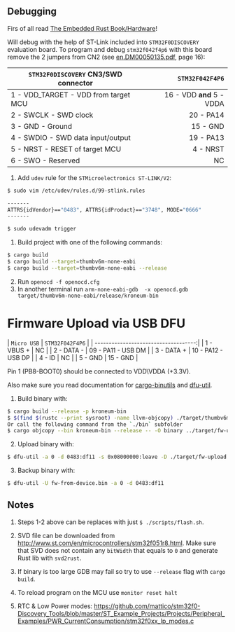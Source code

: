 ## Debugging

Firs of all read [The Embedded Rust Book/Hardware](https://rust-embedded.github.io/book/start/hardware.html)!

Will debug with the help of ST-Link included into `STM32F0DISCOVERY` evaluation board. To program and debug `stm32f042f4p6` 
with this board remove the 2 jumpers from CN2 (see [en.DM00050135.pdf](./docs/en.DM00050135.pdf), page 16):

| `STM32F0DISCOVERY` CN3/SWD connector | `STM32F042F4P6`           |
| ------------------------------------ | -------------------------:|
| 1 - VDD_TARGET - VDD from target MCU | 16 - VDD __and__ 5 - VDDA |
| 2 - SWCLK - SWD clock                | 20 - PA14                 |
| 3 - GND - Ground                     | 15 - GND                  |
| 4 - SWDIO - SWD data input/output    | 19 - PA13                 |
| 5 - NRST - RESET of target MCU       | 4 - NRST                  |
| 6 - SWO - Reserved                   | NC                        |

1. Add `udev` rule for the `STMicroelectronics ST-LINK/V2`:

```bash
$ sudo vim /etc/udev/rules.d/99-stlink.rules

-------
ATTRS{idVendor}=="0483", ATTRS{idProduct}=="3748", MODE="0666"
-------

$ sudo udevadm trigger
```

1. Build project with one of the following commands:
```bash
$ cargo build
$ cargo build --target=thumbv6m-none-eabi
$ cargo build --target=thumbv6m-none-eabi --release
```
2. Run `openocd -f openocd.cfg`
3. In another terminal run `arm-none-eabi-gdb  -x openocd.gdb target/thumbv6m-none-eabi/release/kroneum-bin`

# Firmware Upload via USB DFU

| `Micro USB` | `STM32F042F4P6`        |
| ------------------------------------:|
| 1 - VBUS +  | NC                     |
| 2 - DATA -  | 09 - PA11 - USB DM     |
| 3 - DATA +  | 10 - PA12 - USB DP     |
| 4 - ID      | NC                     |
| 5 - GND     | 15 - GND               |

Pin 1 (PB8-BOOT0) should be connected to VDD\VDDA (+3.3V).

Also make sure you read documentation for [cargo-binutils](https://github.com/rust-embedded/cargo-binutils) and [dfu-util](http://dfu-util.sourceforge.net/dfuse.html).

1. Build binary with:
```bash
$ cargo build --release -p kroneum-bin
$ $(find $(rustc --print sysroot) -name llvm-objcopy) ./target/thumbv6m-none-eabi/release/kroneum-bin -O binary ./target/fw-upload.bin
Or call the following command from the `./bin` subfolder
$ cargo objcopy --bin kroneum-bin --release -- -O binary ../target/fw-upload.bin
```

2. Upload binary with:
```bash
$ dfu-util -a 0 -d 0483:df11 -s 0x08000000:leave -D ./target/fw-upload.bin
```

3. Backup binary with:
```bash
$ dfu-util -U fw-from-device.bin -a 0 -d 0483:df11
``` 

## Notes

1. Steps 1-2 above can be replaces with just `$ ./scripts/flash.sh`.

2. SVD file can be downloaded from http://www.st.com/en/microcontrollers/stm32f051r8.html. Make sure that SVD
does not contain any `bitWidth` that equals to `0` and generate Rust lib with `svd2rust`.

3. If binary is too large GDB may fail so try to use `--release` flag with `cargo build`.

4. To reload program on the MCU use `monitor reset halt`

5. RTC & Low Power modes: https://github.com/mattico/stm32f0-Discovery_Tools/blob/master/ST_Example_Projects/Projects/Peripheral_Examples/PWR_CurrentConsumption/stm32f0xx_lp_modes.c
